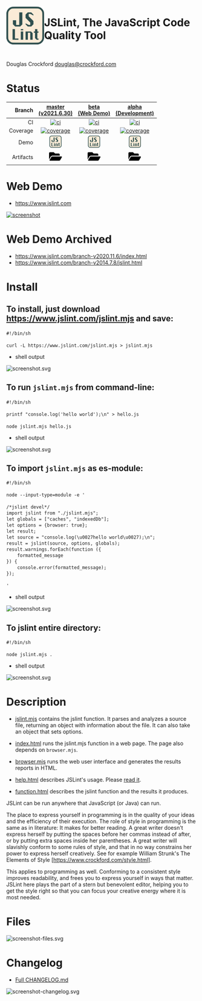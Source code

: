 [<img align="left" height="100" src="asset-image-jslint-512.svg"/>](https://github.com/kaizhu256/jslint)


# JSLint, The JavaScript Code Quality Tool

&nbsp;

Douglas Crockford <douglas@crockford.com>


# Status
| Branch | [master<br>(v2021.6.30)](https://github.com/kaizhu256/jslint/tree/master) | [beta<br>(Web Demo)](https://github.com/kaizhu256/jslint/tree/beta) | [alpha<br>(Development)](https://github.com/kaizhu256/jslint/tree/alpha) |
|--:|:--:|:--:|:--:|
| CI | [![ci](https://github.com/kaizhu256/jslint/actions/workflows/ci.yml/badge.svg?branch=master)](https://github.com/kaizhu256/jslint/actions?query=branch%3Amaster) | [![ci](https://github.com/kaizhu256/jslint/actions/workflows/ci.yml/badge.svg?branch=beta)](https://github.com/kaizhu256/jslint/actions?query=branch%3Abeta) | [![ci](https://github.com/kaizhu256/jslint/actions/workflows/ci.yml/badge.svg?branch=alpha)](https://github.com/kaizhu256/jslint/actions?query=branch%3Aalpha) |
| Coverage | [![coverage](https://kaizhu256.github.io/jslint/branch-alpha/.build/coverage/coverage-badge.svg)](https://kaizhu256.github.io/jslint/branch-alpha/.build/coverage/index.html) | [![coverage](https://kaizhu256.github.io/jslint/branch-alpha/.build/coverage/coverage-badge.svg)](https://kaizhu256.github.io/jslint/branch-alpha/.build/coverage/index.html) | [![coverage](https://kaizhu256.github.io/jslint/branch-alpha/.build/coverage/coverage-badge.svg)](https://kaizhu256.github.io/jslint/branch-alpha/.build/coverage/index.html) |
| Demo | [<img src="asset-image-jslint-512.svg" height="32">](https://kaizhu256.github.io/jslint/branch-alpha/index.html) | [<img src="asset-image-jslint-512.svg" height="32">](https://kaizhu256.github.io/jslint/branch-alpha/index.html) | [<img src="asset-image-jslint-512.svg" height="32">](https://kaizhu256.github.io/jslint/branch-alpha/index.html) |
| Artifacts | [<img src="asset-image-folder-open-solid.svg" height="30">](https://github.com/kaizhu256/jslint/tree/gh-pages/branch-alpha/.build) | [<img src="asset-image-folder-open-solid.svg" height="30">](https://github.com/kaizhu256/jslint/tree/gh-pages/branch-alpha/.build) | [<img src="asset-image-folder-open-solid.svg" height="30">](https://github.com/kaizhu256/jslint/tree/gh-pages/branch-alpha/.build) |


# Web Demo
- https://www.jslint.com

[![screenshot](https://kaizhu256.github.io/jslint/branch-alpha/.build/screenshot-browser-_2fjslint_2fbranch-beta_2findex.html.png)](https://kaizhu256.github.io/jslint/index.html)


# Web Demo Archived
- https://www.jslint.com/branch-v2020.11.6/index.html
- https://www.jslint.com/branch-v2014.7.8/jslint.html


# Install
## To install, just download https://www.jslint.com/jslint.mjs and save:
```shell <!-- shRunWithScreenshotTxt .build/screenshot-install-download.svg -->
#!/bin/sh

curl -L https://www.jslint.com/jslint.mjs > jslint.mjs
```
- shell output

![screenshot.svg](https://kaizhu256.github.io/jslint/branch-alpha/.build/screenshot-install-download.svg)

## To run `jslint.mjs` from command-line:
```shell <!-- shRunWithScreenshotTxt .build/screenshot-install-cli-file.svg -->
#!/bin/sh

printf "console.log('hello world');\n" > hello.js

node jslint.mjs hello.js
```
- shell output

![screenshot.svg](https://kaizhu256.github.io/jslint/branch-alpha/.build/screenshot-install-cli-file.svg)

## To import `jslint.mjs` as es-module:
```shell <!-- shRunWithScreenshotTxt .build/screenshot-install-import.svg -->
#!/bin/sh

node --input-type=module -e '

/*jslint devel*/
import jslint from "./jslint.mjs";
let globals = ["caches", "indexedDb"];
let options = {browser: true};
let result;
let source = "console.log(\u0027hello world\u0027);\n";
result = jslint(source, options, globals);
result.warnings.forEach(function ({
    formatted_message
}) {
    console.error(formatted_message);
});

'
```
- shell output

![screenshot.svg](https://kaizhu256.github.io/jslint/branch-alpha/.build/screenshot-install-import.svg)

## To jslint entire directory:
```shell <!-- shRunWithScreenshotTxt .build/screenshot-install-cli-dir.svg -->
#!/bin/sh

node jslint.mjs .
```
- shell output

![screenshot.svg](https://kaizhu256.github.io/jslint/branch-alpha/.build/screenshot-install-cli-dir.svg)

<!-- coverage-hack
```javascript
"use strict";
```
-->


# Description
- [jslint.mjs](jslint.mjs) contains the jslint function. It parses and analyzes a source file, returning an object with information about the file. It can also take an object that sets options.

- [index.html](index.html) runs the jslint.mjs function in a web page. The page also depends on `browser.mjs`.

- [browser.mjs](browser.mjs) runs the web user interface and generates the results reports in HTML.

- [help.html](help.html) describes JSLint's usage. Please [read it](https://kaizhu256.github.io/jslint/help.html).

- [function.html](function.html) describes the jslint function and the results it produces.

JSLint can be run anywhere that JavaScript (or Java) can run.

The place to express yourself in programming is in the quality of your ideas and
the efficiency of their execution. The role of style in programming is the same
as in literature: It makes for better reading. A great writer doesn't express
herself by putting the spaces before her commas instead of after, or by putting
extra spaces inside her parentheses. A great writer will slavishly conform to
some rules of style, and that in no way constrains her power to express herself
creatively. See for example William Strunk's The Elements of Style
[https://www.crockford.com/style.html].

This applies to programming as well. Conforming to a consistent style improves
readability, and frees you to express yourself in ways that matter. JSLint here
plays the part of a stern but benevolent editor, helping you to get the style
right so that you can focus your creative energy where it is most needed.


# Files
![screenshot-files.svg](https://kaizhu256.github.io/jslint/branch-alpha/.build/screenshot-files.svg)


# Changelog
- [Full CHANGELOG.md](CHANGELOG.md)

![screenshot-changelog.svg](https://kaizhu256.github.io/jslint/branch-alpha/.build/screenshot-changelog.svg)
